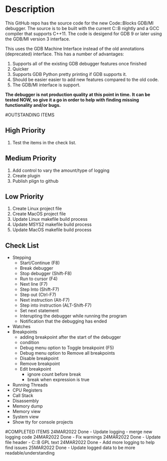 # Description
This GitHub repo has the source code for the new Code::Blocks GDB/MI debugger. The source is to be built with the current C::B nightly and a GCC compiler that supports C++11. The code is desigend for GDB 9 or later using the GDB/MI version 3 interface.

This uses the GDB Machine Interface instead of the old annotations (deprecated) interface. This has a number of advantages:

1. Supports all of the existing GDB debugger features once finished
2. Quicker
3. Supports GDB Python pretty printing if GDB supports it.
4. Should be easier easier to add new features compared to the old code.
5. The GDB/MI interface is support.

**The debugger is not production quality at this point in time.** 
**It can be tested NOW, so give it a go in order to help with finding missing functionality and/or bugs.** 

#OUTSTANDING ITEMS

## High Priority
1. Test the items in the check list.

## Medium Priority
1. Add control to vary the amount/type of logging 
2. Create plugin
3. Publish plign to github

## Low Priority
1. Create Linux project file
2. Create MacOS project file
3. Update Linux makefile build process
4. Update MSYS2 makefile build process
5. Update MacOS makefile build process

## Check List

* Stepping
  * Start/Continue  (F8)
  * Break debugger
  * Stop debugger   (Shift-F8)
  * Run to cursor   (F4)    
  * Next line       (F7)
  * Step Into       (Shift-F7)
  * Step out        (Ctrl-F7)
  * Next instruction        (Alt-F7)
  * Step into instruction   (ALT-Shift-F7)
  * Set next statement
  * Interupting the debugger while running the program
  * Notification that the debugging has ended
* Watches
* Breakpoints
  * adding breakpoint after the start of the debugger
  * condition
  * Debug menu option to Toggle breakpoint (F5)
  * Debug menu option to Remove all breakpoints
  * Disable breakpoint
  * Remove breakpoint
  * Edit breakpoint
    * ignore count before break
    * break when expression is true
* Running Threads
* CPU Registers
* Call Stack
* Disassembly
* Memory dump
* Memory view
* System view
* Show tty for console projects


#COMPLETED ITEMS
24MAR2022 Done - Update logging - merge new logging code
24MAR2022 Done - Fix warnings
24MAR2022 Done - Update file header - C::B GPL text
24MAR2022 Done - Add more logging to help find issues
25MAR2022 Done - Update logged data to be more readable/understanding
